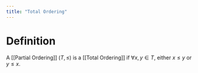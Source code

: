 ```yaml
---
title: "Total Ordering"
---
```


# Definition
A [[Partial Ordering]] $(T, \leq)$ is a [[Total Ordering]] if $\forall x,y \in T$, either $x \leq y$ or $y \leq x$.